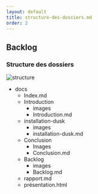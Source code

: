 ```yaml
---
layout: default
title: structure-des-dossiers.md
order: 2
---
```

<!--  -->

## Backlog

<!-- new slide -->

### Structure des dossiers

![structure](/lab-laravel-dusk/backlog/images/structer.jpg)

<!-- note -->
- docs
  - Index.md
  - Introduction
    - images
    - Introduction.md
  - installation-dusk
    - images
    - installation-dusk.md
  - Conclusion
    - Images
    - Conclusion.md
  - Backlog
    - images
    - Backlog.md
  -  rapport.md
  -  présentation.html

<!-- new slide -->